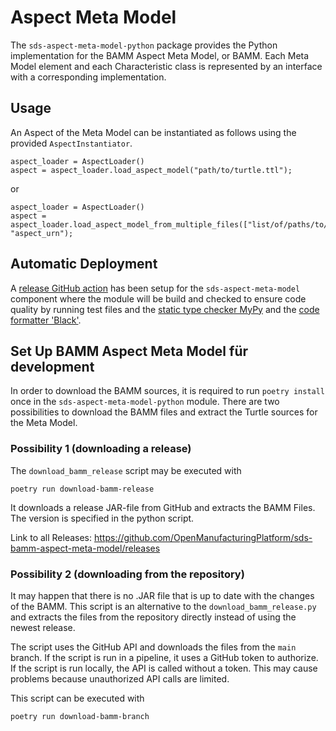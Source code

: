 # Aspect Meta Model

The `sds-aspect-meta-model-python` package provides the Python implementation for the BAMM Aspect Meta Model, or BAMM.
Each Meta Model element and each Characteristic class is represented by an interface with a corresponding
implementation.

## Usage

An Aspect of the Meta Model can be instantiated as follows using the provided `AspectInstantiator`.

```
aspect_loader = AspectLoader()
aspect = aspect_loader.load_aspect_model("path/to/turtle.ttl");
```

or

```
aspect_loader = AspectLoader()
aspect = aspect_loader.load_aspect_model_from_multiple_files(["list/of/paths/to/turtles.ttl"], "aspect_urn");
```

## Automatic Deployment

A [release GitHub action](https://github.com/OpenManufacturingPlatform/sds-sdk-py-aspect-model-loader/actions/workflows/tagged_release.yml)
has been setup for the
`sds-aspect-meta-model` component where the module will be build and checked to ensure code quality by running test
files and the [static type checker MyPy](https://github.com/python/mypy) and
the [code formatter 'Black'](https://github.com/psf/black).

## Set Up BAMM Aspect Meta Model für development

In order to download the BAMM sources, it is required to run `poetry install` once in the `sds-aspect-meta-model-python`
module. There are two possibilities to download the BAMM files and extract the Turtle sources for the Meta Model.

### Possibility 1 (downloading a release)

The `download_bamm_release` script may be executed with

```
poetry run download-bamm-release
```  

It downloads a release JAR-file from GitHub and extracts the BAMM Files.
The version is specified in the python script.

Link to all Releases: https://github.com/OpenManufacturingPlatform/sds-bamm-aspect-meta-model/releases

### Possibility 2 (downloading from the repository)

It may happen that there is no .JAR file that is up to date with the changes of the BAMM.
This script is an alternative to the `download_bamm_release.py` and extracts the files from the repository
directly instead of using the newest release.

The script uses the GitHub API and downloads the files from the `main` branch. If the script is run in a
pipeline, it uses a GitHub token to authorize. If the script is run locally, the API is called without a token.
This may cause problems because unauthorized API calls are limited.

This script can be executed with

```
poetry run download-bamm-branch
```


